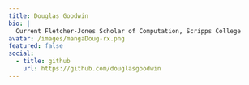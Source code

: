 ```yaml
---
title: Douglas Goodwin
bio: |
  Current Fletcher-Jones Scholar of Computation, Scripps College
avatar: /images/mangaDoug-rx.png
featured: false
social:
  - title: github
    url: https://github.com/douglasgoodwin
---
```


